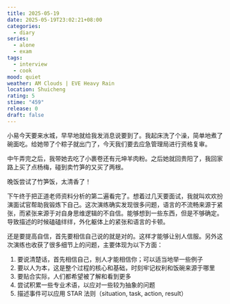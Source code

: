 ```yaml
---
title: 2025-05-19
date: 2025-05-19T23:02:21+08:00
categories:
  - diary
series:
  - alone
  - exam
tags:
  - interview
  - cook
mood: quiet
weather: AM Clouds | EVE Heavy Rain
location: Shuicheng
rating: 5
stime: "459"
release: 0
draft: false
---
```

小易今天要来水城，早早地就给我发消息说要到了。我起床洗了个澡，简单地煮了碗面吃。给她带了个粽子就出门了，今天我们要去应急管理局进行资格复审。

中午弄完之后，我带她去吃了小裹卷还有元坤羊肉粉。之后她就回贵阳了，我回家路上买了点杨梅，碰到卖竹笋的又买了两根。

晚饭尝试了竹笋饭，太清香了！

下午终于把正道老师资料分析的第二遍看完了。想着过几天要面试，我就叫欢欢扮演面试官帮助我锻炼下自己。这次演练确实发现很多问题，语言的不流畅来源于紧张，而紧张来源于对自身思维逻辑的不自信。能够想到一些东西，但是不够确定。导致描述的时候磕磕绊绊，外化躯体上的紧张和语言的卡顿。

还是要提高自信，首先要相信自己说的就是对的。这样才能够让别人信服。另外这次演练也收获了很多细节上的问题，主要体现为以下方面：
1. 要说清楚话，首先相信自己，别人才能相信你；可以适当地举一些例子
2. 要以人为本，这是整个过程的核心和基础，时刻牢记权利和饭碗来源于哪里
3. 要贴合实际，人们都希望被了解和看到更多
4. 尝试积累一些专业术语，以应对一些较为抽象的问题
5. 描述事件可以应用 STAR 法则（situation, task, action, result）

